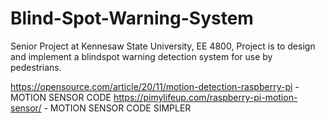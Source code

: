 # Blind-Spot-Warning-System
Senior Project at Kennesaw State University, EE 4800, Project is to design and implement a blindspot warning detection system for use by pedestrians.

https://opensource.com/article/20/11/motion-detection-raspberry-pi - MOTION SENSOR CODE
https://pimylifeup.com/raspberry-pi-motion-sensor/  - MOTION SENSOR CODE SIMPLER
